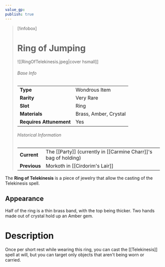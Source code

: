 ```yaml
---
value_gp: 
publish: true
---
```

> [!infobox]  
> # Ring of Jumping
> ![[RingOfTelekinesis.jpeg|cover hsmall]]
> ###### Base Info
> | | |
> |---|---|
> | **Type** | Wondrous Item |
> | **Rarity** | Very Rare |
> | **Slot** | Ring |
> | **Materials** | Brass, Amber, Crystal |
> | **Requires Attunement** | Yes |
> ###### Historical Information
> | | |
> |---|---|
> | **Current** | The [[Party]] (currently in [[Carmine Charr]]'s bag of holding) |
> | **Previous** | Morkoth in [[Cirdorim's Lair]] |

The **Ring of Telekinesis** is a piece of jewelry that allow the casting of the Telekinesis spell.
## Appearance
Half of the ring is a thin brass band, with the top being thicker. Two hands made out of crystal hold up an Amber gem.
# Description
Once per short rest while wearing this ring, you can cast the [[Telekinesis]] spell at will, but you can target only objects that aren't being worn or carried.
